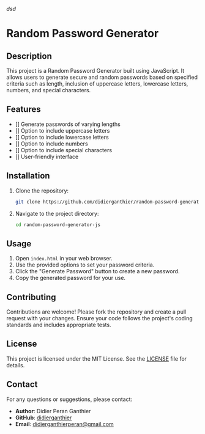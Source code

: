 *dsd*
# Random Password Generator

## Description

This project is a Random Password Generator built using JavaScript. It allows users to generate secure and random passwords based on specified criteria such as length, inclusion of uppercase letters, lowercase letters, numbers, and special characters.

## Features

- [] Generate passwords of varying lengths
- [] Option to include uppercase letters
- [] Option to include lowercase letters
- [] Option to include numbers
- [] Option to include special characters
- [] User-friendly interface

## Installation

1. Clone the repository:
    ```bash
    git clone https://github.com/didierganthier/random-password-generator-js.git
    ```
2. Navigate to the project directory:
    ```bash
    cd random-password-generator-js
    ```

## Usage

1. Open `index.html` in your web browser.
2. Use the provided options to set your password criteria.
3. Click the "Generate Password" button to create a new password.
4. Copy the generated password for your use.

## Contributing

Contributions are welcome! Please fork the repository and create a pull request with your changes. Ensure your code follows the project's coding standards and includes appropriate tests.

## License

This project is licensed under the MIT License. See the [LICENSE](LICENSE) file for details.

## Contact

For any questions or suggestions, please contact:

- **Author**: Didier Peran Ganthier
- **GitHub**: [didierganthier](https://github.com/didierganthier)
- **Email**: [didierganthierperan@gmail.com](mailto:didierganthierperan@gmail.com)